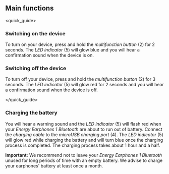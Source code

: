## Main functions
<quick_guide>
### Switching on the device

To turn on your device, press and hold the *multifunction button* (2) for 2 seconds. The *LED indicator* (5) will glow blue and you will hear a confirmation sound when the device is on.


### Switching off the device
 To turn off your device, press and hold the *multifunction button* (2) for 3 seconds. The *LED indicator* (5) will glow red for 2 seconds and you will hear a confirmation sound when the device is off.

</quick_guide>

### Charging the battery

You will hear a warning sound and the *LED indicator* (5) will flash red when your *Energy Earphones 1 Bluetooth* are about to run out of battery. Connect the *charging cable* to the *microUSB charging port* (4).
The *LED indicator* (5) will glow red while charging the battery and will turn blue once the charging process is completed. The charging process takes about 1 hour and a half.


**Important:** We recommend not to leave your *Energy Earphones 1 Bluetooth* unused for long periods of time with an empty battery. We advise to charge your earphones' battery at least once a month.
